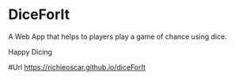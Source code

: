 # DiceForIt

A Web App that helps to players play a game of chance using dice.

Happy Dicing 

#Url
https://richieoscar.github.io/diceForIt
